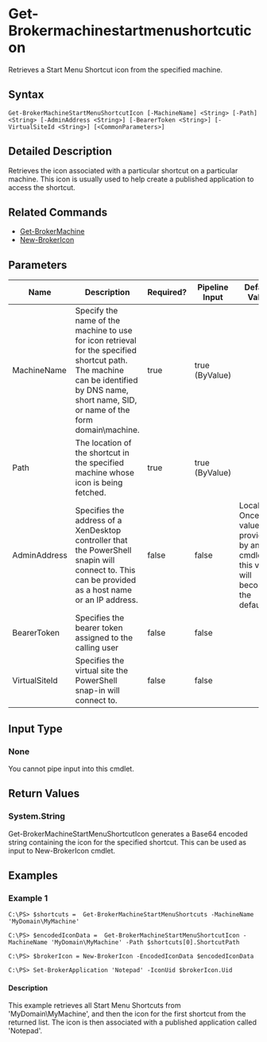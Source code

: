 ﻿
# Get-Brokermachinestartmenushortcuticon
Retrieves a Start Menu Shortcut icon from the specified machine.
## Syntax
```
Get-BrokerMachineStartMenuShortcutIcon [-MachineName] <String> [-Path] <String> [-AdminAddress <String>] [-BearerToken <String>] [-VirtualSiteId <String>] [<CommonParameters>]
```
## Detailed Description
Retrieves the icon associated with a particular shortcut on a particular machine. This icon is usually used to help create a published application to access the shortcut.


## Related Commands

* [Get-BrokerMachine](../Get-BrokerMachine/)
* [New-BrokerIcon](../New-BrokerIcon/)
## Parameters
| Name   | Description | Required? | Pipeline Input | Default Value |
| --- | --- | --- | --- | --- |
| MachineName | Specify the name of the machine to use for icon retrieval for the specified shortcut path. The machine can be identified by DNS name, short name, SID, or name of the form domain\\machine. | true | true (ByValue) |  |
| Path | The location of the shortcut in the specified machine whose icon is being fetched. | true | true (ByValue) |  |
| AdminAddress | Specifies the address of a XenDesktop controller that the PowerShell snapin will connect to. This can be provided as a host name or an IP address. | false | false | Localhost. Once a value is provided by any cmdlet, this value will become the default. |
| BearerToken | Specifies the bearer token assigned to the calling user | false | false |  |
| VirtualSiteId | Specifies the virtual site the PowerShell snap-in will connect to. | false | false |  |

## Input Type

### None
You cannot pipe input into this cmdlet.
## Return Values

### System.String
Get-BrokerMachineStartMenuShortcutIcon generates a Base64 encoded string containing the icon for the specified shortcut. This can be used as input to New-BrokerIcon cmdlet.
## Examples

### Example 1
```
C:\PS> $shortcuts =  Get-BrokerMachineStartMenuShortcuts -MachineName 'MyDomain\MyMachine'

C:\PS> $encodedIconData =  Get-BrokerMachineStartMenuShortcutIcon -MachineName 'MyDomain\MyMachine' -Path $shortcuts[0].ShortcutPath

C:\PS> $brokerIcon = New-BrokerIcon -EncodedIconData $encodedIconData

C:\PS> Set-BrokerApplication 'Notepad' -IconUid $brokerIcon.Uid
```
#### Description
This example retrieves all Start Menu Shortcuts from 'MyDomain\\MyMachine', and then the icon for the first shortcut from the returned list. The icon is then associated with a published application called 'Notepad'.
